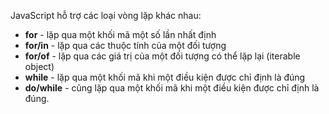 JavaScript hỗ trợ các loại vòng lặp khác nhau:

-   **for** - lặp qua một khối mã một số lần nhất định
-   **for/in** - lặp qua các thuộc tính của một đối tượng
-   **for/of** - lặp qua các giá trị của một đối tượng có thể lặp lại (iterable object)
-   **while** - lặp qua một khối mã khi một điều kiện được chỉ định là đúng
-   **do/while** - cũng lặp qua một khối mã khi một điều kiện được chỉ định là đúng.
